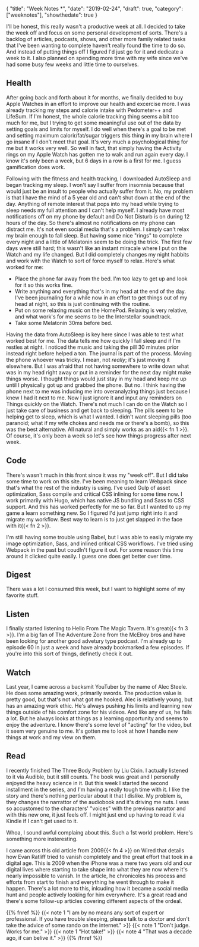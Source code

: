 {
  "title": "Week Notes *",
  "date": "2019-02-24",
  "draft": true,
  "category": ["weeknotes"],
  "showthedate": true
}

I'll be honest, this really wasn't a productive week at all. I decided to take the week off and focus on some personal development of sorts. There's a backlog of articles, podcasts, shows, and other more family related tasks that I've been wanting to complete haven't really found the time to do so. And instead of putting things off I figured I'd just go for it and dedicate a week to it. I also planned on spending more time with my wife since we've had some busy few weeks and little time to ourselves.

## Health
After going back and forth about it for months, we finally decided to buy Apple Watches in an effort to improve our health and excercise more. I was already tracking my steps and calorie intake with Pedometer++ and LifeSum. If I'm honest, the whole calorie tracking thing seems a bit too much for me, but I trying to get some meaningful use out of the data by setting goals and limits for myself. I do well when there's a goal to be met and setting maximum calorir/fat/sugar triggers this thing in my brain where I go insane if I don't meet that goal. It's very much a psychological thing for me but it works very well. So well in fact, that simply having the Activity rings on my Apple Watch has gotten me to walk and run again every day. I know it's only been a week, but 6 days in a row is a first for me. I guess gamification does work.

Following with the fitness and health tracking, I downloaded AutoSleep and began tracking my sleep. I won't say I suffer from insomnia because that would just be an insult to people who actually suffer from it. No, my problem is that I have the mind of a 5 year old and can't shut down at the end of the day. Anything of remote interest that pops into my head while trying to sleep needs my full attention and I can't help myself. I already have most notifications off on my phone by default and Do Not Disturb is on during 12 hours of the day. So there's almost no notifications on my phone can distract me. It's not even social media that's a problem. I simply can't relax my brain enough to fall sleep. But having some nice "rings" to complete every night and a little of Melatonin seem to be doing the trick. The first few days were still hard; this wasn't like an instant miracale where I put on the Watch and my life changed. But I did completely changes my night habbits and work with the Watch to sort of force myself to relax. Here's what worked for me:
- Place the phone far away from the bed. I'm too lazy to get up and look for it so this works fine.
- Write anything and everything that's in my head at the end of the day. I've been journaling for a while now in an effort to get things out of my head at night, so this is just continuing with the routine.
- Put on some relaxing music on the HomePod. Relaxing is very relative, and what work's for me seems to be the Interstellar soundtrack.
- Take some Melatonin 30ms before bed.

Having the data from AutoSleep is key here since I was able to test what worked best for me. The data tells me how quickly I fall sleep and if I'm restles at night. I noticed the music and taking the pill 30 minutes prior instead right before helped a ton. The journal is part of the process. Moving the phone whoever was tricky. I mean, not *really*; it's just moving it elsewhere. But I was afraid that not having somewhere to write down what was in my head right away or put in a reminder for the next day might make things worse. I thought things would just stay in my head and keep me up until I physically got up and grabbed the phone. But no. I think having the phone next to me was inducing me into overanalyzing things just because I knew I had it next to me. Now I just ignore it and input any reminders on Things quickly on the Watch. There's not much I can do on the Watch so I just take care of business and get back to sleeping. The pills seem to be helping get to sleep, which is what I wanted. I didn't want sleeping pills (too paranoid; what if my wife chokes and needs me or there's a bomb), so this was the best alternative. All natural and simply works as an aid{{< fn 1 >}}. Of course, it's only been a week so let's see how things progress after next week.

## Code
There's wasn't much in this front since it was my "week off". But I did take some time to work on this site. I've been meaning to learn Webpack since that's what the rest of the industry is using. I've used Gulp of asset optimization, Sass compile and critical CSS inlining for some time now. I work primarily with Hugo, which has native JS bundling and Sass to CSS support. And this has worked perfectly for me so far. But I wanted to up my game a learn something new. So I figured I'd just jump right into it and migrate my workflow. Best way to learn is to just get slapped in the face with it{{< fn 2 >}}.

I'm still having some trouble using Babel, but I was able to easily migrate my image optimization, Sass, and inlined critical CSS workflows. I've tried using Webpack in the past but coudln't figure it out. For some reason this time around it clicked quite easily. I guess one does get better over time.

## Digest
There was a lot I consumed this week, but I want to highlight some of my favorite stuff.

## Listen
I finally started listening to Hello From The Magic Tavern. It's great{{< fn 3 >}}. I'm a big fan of The Adventure Zone from the McElroy bros and have been looking for another good advetury type podcast. I'm already up to episode 60 in just a week and have already bookmarked a few episodes. If you're into this sort of things, definetly check it out.

## Watch
Last year, I came across a backsmit YouTuber by the name of Alec Steele. He does some amazing work, primarily swords. The production value is pretty good, but that's not what got me hooked. Alec is relatively young, but has an amazing work ethic. He's always pushing his limits and learning new things outside of his comfort zone for his videos. And like any of us, he fails a lot. But he always looks at things as a learning opportunity and seems to enjoy the adventure. I know there's some level of "acting" for the video, but it seem very genuine to me. It's gotten me to look at how I handle new things at work and my view on them.

## Read
I recently finished The Three Body Problem by Liu Cixin. I actually listened to it via Audible, but it still counts. The book was great and I personally enjoyed the heavy science in it. But this week I started the second installment in the series, and I'm having a really tough time with it. I like the story and there's nothing perticular about it that I dislike. My problem is, they changes the narrattor of the audiobook and it's driving me nuts. I was so accustomed to the characters' "voices" with the previous narattor and with this new one, it just feels off. I might just end up having to read it via Kindle if I can't get used to it.

Whoa, I sound awful complaing about this. Such a 1st world problem. Here's something more insteresting.

I came across this old article from 2009{{< fn 4 >}} on Wired that details how Evan Ratliff tried to vanish completely and the great effort that took in a digital age. This is 2009 when the iPhone was a mere two years old and our digital lives where starting to take shape into what they are now where it's nearly impossible to vanish. In the article, he chronicoles his process and efforts from start to finish and everything he went through to make it happen. There's a lot more to this, inlcuding how it became a social media hunt and people actively looking for him everywhere. It's a great read and there's some follow-up articles covering different aspects of the ordeal.

{{% fnref %}}
{{< note 1 "I am by no means any sort of expert or professional. If you have trouble sleeping, please talk to a doctor and don't take the advice of some rando on the internet." >}}
{{< note 1 "Don't judge. Works for me." >}}
{{< note 1 "Hot take!" >}}
{{< note 4 "That was a decade ago, if can belive it." >}}
{{% /fnref %}}